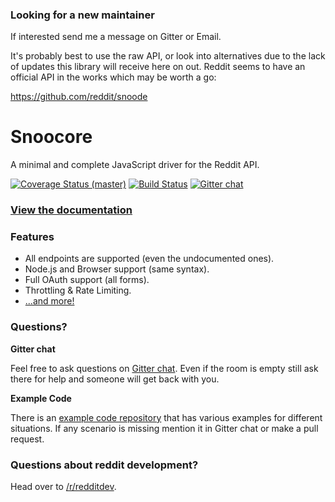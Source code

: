 ### Looking for a new maintainer

If interested send me a message on Gitter or Email.

It's probably best to use the raw API, or look into alternatives due
to the lack of updates this library will receive here on out. Reddit
seems to have an official API in the works which may be worth a go:

https://github.com/reddit/snoode

# Snoocore

A minimal and complete JavaScript driver for the Reddit API.

[![Coverage Status (master)](https://coveralls.io/repos/trevorsenior/snoocore/badge.svg?branch=master)](https://coveralls.io/r/trevorsenior/snoocore?branch=master)
[![Build Status](https://travis-ci.org/trevorsenior/snoocore.svg?branch=master)](https://travis-ci.org/trevorsenior/snoocore)
[![Gitter chat](https://badges.gitter.im/Join%20Chat.svg)](https://gitter.im/trevorsenior/snoocore)


### [View the documentation](http://snoocore.readme.io/)

### Features

- All endpoints are supported (even the undocumented ones).
- Node.js and Browser support (same syntax).
- Full OAuth support (all forms).
- Throttling & Rate Limiting.
- [...and more!](http://snoocore.readme.io/v3.0.0/docs/features)

### Questions?

**Gitter chat**

Feel free to ask questions on [Gitter chat](https://gitter.im/trevorsenior/snoocore). Even if the room is empty still ask there for help and someone will get back with you.

**Example Code**

There is an [example code repository](https://github.com/trevorsenior/snoocore-examples) that has various examples for different situations. If any scenario is missing mention it in Gitter chat or make a pull request.

### Questions about reddit development?

Head over to [/r/redditdev](https://www.reddit.com/r/redditdev).
